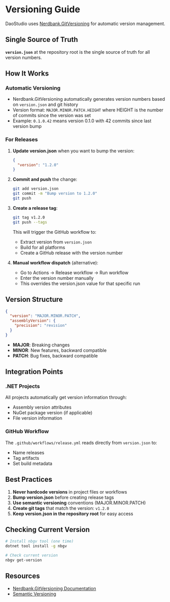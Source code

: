 # Versioning Guide

DaoStudio uses [Nerdbank.GitVersioning](https://github.com/dotnet/Nerdbank.GitVersioning) for automatic version management.

## Single Source of Truth

**`version.json`** at the repository root is the single source of truth for all version numbers.

## How It Works

### Automatic Versioning
- Nerdbank.GitVersioning automatically generates version numbers based on `version.json` and git history
- Version format: `MAJOR.MINOR.PATCH.HEIGHT` where HEIGHT is the number of commits since the version was set
- Example: `0.1.0.42` means version 0.1.0 with 42 commits since last version bump

### For Releases

1. **Update version.json** when you want to bump the version:
   ```json
   {
     "version": "1.2.0"
   }
   ```

2. **Commit and push** the change:
   ```bash
   git add version.json
   git commit -m "Bump version to 1.2.0"
   git push
   ```

3. **Create a release tag**:
   ```bash
   git tag v1.2.0
   git push --tags
   ```
   
   This will trigger the GitHub workflow to:
   - Extract version from `version.json`
   - Build for all platforms
   - Create a GitHub release with the version number

4. **Manual workflow dispatch** (alternative):
   - Go to Actions → Release workflow → Run workflow
   - Enter the version number manually
   - This overrides the version.json value for that specific run

## Version Structure

```json
{
  "version": "MAJOR.MINOR.PATCH",
  "assemblyVersion": {
    "precision": "revision"
  }
}
```

- **MAJOR**: Breaking changes
- **MINOR**: New features, backward compatible
- **PATCH**: Bug fixes, backward compatible

## Integration Points

### .NET Projects
All projects automatically get version information through:
- Assembly version attributes
- NuGet package version (if applicable)
- File version information

### GitHub Workflow
The `.github/workflows/release.yml` reads directly from `version.json` to:
- Name releases
- Tag artifacts
- Set build metadata

## Best Practices

1. **Never hardcode versions** in project files or workflows
2. **Bump version.json** before creating release tags
3. **Use semantic versioning** conventions (MAJOR.MINOR.PATCH)
4. **Create git tags** that match the version: `v1.2.0`
5. **Keep version.json in the repository root** for easy access

## Checking Current Version

```bash
# Install nbgv tool (one time)
dotnet tool install -g nbgv

# Check current version
nbgv get-version
```

## Resources

- [Nerdbank.GitVersioning Documentation](https://github.com/dotnet/Nerdbank.GitVersioning/blob/main/doc/nbgv-cli.md)
- [Semantic Versioning](https://semver.org/)
